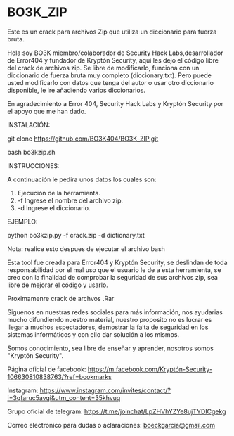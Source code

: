# BO3K_ZIP
Este es un crack para archivos Zip que utiliza un diccionario para fuerza bruta.

Hola soy BO3K miembro/colaborador de Security Hack Labs,desarrollador de Error404 y fundador de Kryptón Security, aqui les dejo el código libre del crack de archivos zip.
Se libre de modificarlo, funciona con un diccionario de fuerza bruta muy completo (diccionary.txt).
Pero puede usted modificarlo con datos que tenga del autor o usar otro diccionario disponible, le ire añadiendo varios diccionarios.

En agradecimiento a Error 404, Security Hack Labs y Kryptón Security por el apoyo que me han dado.
 
INSTALACIÓN:

git clone https://github.com/BO3K404/BO3K_ZIP.git

bash bo3kzip.sh 

INSTRUCCIONES:

A continuación le pedira unos datos los cuales son: 
1) Ejecución de la herramienta.
2) -f Ingrese el nombre del archivo zip.  
3) -d Ingrese el diccionario. 

EJEMPLO:

python bo3kzip.py -f crack.zip -d dictionary.txt 

Nota: realice esto despues de ejecutar el archivo bash

Esta tool fue creada para Error404 y Kryptón Security, se deslindan de toda responsabilidad por el mal uso que el usuario le de a esta herramienta, se creo con la finalidad de comprobar la seguridad de sus archivos zip, sea libre de mejorar el código y usarlo.

Proximamenre crack de archvos .Rar

Siguenos en nuestras redes sociales para más información, nos ayudarias mucho difundiendo nuestro material, nuestro proposito no es lucrar es llegar a muchos espectadores, demostrar la falta de seguridad en los sistemas informáticos y con ello dar solución a los mismos.

Somos conocimiento, sea libre de enseñar y aprender, nosotros somos "Kryptón Security".

Página oficial de facebook: https://m.facebook.com/Kryptón-Security-106630810838763/?ref=bookmarks

Instagram: https://www.instagram.com/invites/contact/?i=3qfaruc5avqi&utm_content=35khvuq 

Grupo oficial de telegram: https://t.me/joinchat/LpZHVhYZYe8ujTYDICgekg

Correo electronico para dudas o aclaraciones: boeckgarcia@gmail.com
